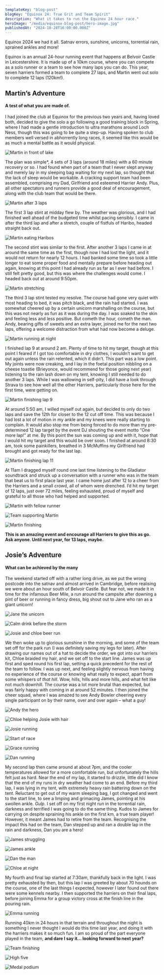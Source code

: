 ```yaml
---
templateKey: "blog-post"
blogKey: "Equinox 24: True Grit and Team Spirit"
description: "What it takes to run the Equinox 24 hour race."
heroImage: "/media/equinox-blog-post/hero-image.jpg"
publishedAt: "2024-10-28T16:00:00.000Z"
---
```

Equinox 2024 we had it all. Satnav errors, sunshine, unicorns, torrential rain, sprained ankles and more! 

Equinox is an annual 24-hour running event that happens at Belvoir Castle in Leicestershire. It is made up of a 10km course, where you can compete as a solo runner or a team to see how many laps you can do. This year, seven harriers formed a team to complete 27 laps, and Martin went out solo to complete 12 laps (120km!).

## Martin’s Adventure
#### A test of what you are made of.

I had joined the club at Equinox for the previous two years and, having loved both, decided to give the solo a go following a good training block in Spring, where I had made a gentle introduction to ultra marathons around Loch Ness, though this was going to be quite a step-up. Having spoken to club members well versed in abhorrently long races, it seemed like this would be as much a mental battle as it would physical.

![Martin in front of lake](/media/equinox-blog-post/Martin-in-front-of-lake.jpg)

The plan was simple*, 4 sets of 3 laps (around 18 miles) with a 60 minute recovery or so. I had found when part of a team that I never slept anyway and merely lay in my sleeping bag waiting for my next lap, so thought that the lack of sleep would be workable. A cracking support team had been assembled, comprising my Dad, Girlfriend and esteemed Harrier Andy. Plus, all other spectators and runners provide a good deal of encouragement, along with the club team that would be there.

![Martin after 3 laps](/media/equinox-blog-post/Martin-after-3-laps.jpg)

The first 3 lap stint at midday flew by. The weather was glorious, and I had finished well ahead of the budgeted time whilst pacing sensibly. I came in after the third lap and after a stretch, couple of fistfuls of Haribo, headed straight back out.

![Martin eating Haribos](/media/equinox-blog-post/Martin-eating-haribos.jpg)

The second stint was similar to the first. After another 3 laps I came in at around the same time as the first, though now I had lost the light, and it would not return for nearly 12 hours. I had banked some time so took a little longer to eat some proper food and mentally prepare before heading out again, knowing at this point I had already run as far as I ever had before. I still felt pretty good, but this was where the challenges would come. I headed back out at around 9:50pm.

![Martin stretching](/media/equinox-blog-post/Martin-stretching.jpg)

The third 3 lap stint tested my resolve. The course had gone very quiet with most heading to bed, it was pitch black, and the rain had started. I was somewhat cheered up by a certain unicorn marshalling on the course, but this was not nearly as fun as it was during the day. I was soaked to the skin and feeling less and less positive. But cometh the hour, cometh the man. Andy, bearing gifts of sweets and an extra layer, joined me for the next two laps, offering a welcome distraction from what had now become a deluge.

![Martin running at night](/media/equinox-blog-post/Martin-running-at-night.jpg)

I finished lap 9 at around 2 am. Plenty of time to hit my target, though at this point I feared if I got too comfortable in dry clothes, I wouldn’t want to get out again unless the rain relented, which it didn’t. This part was a low point. My joints were now creaking, and I lay in the foetal position nibbling on a cheese toastie (Brieyonce, would recommend for those going next year) listening to the rain lash down on my tent, knowing I still needed to do another 3 laps. While I was wallowing in self-pity, I did have a look through Strava to see how well all the other Harriers, particularly those here for the first time, were getting on.

![Martin finishing lap 9](/media/equinox-blog-post/Martin-finishing-lap-9.jpg)

At around 5:50 am, I willed myself out again, but decided to only do two laps and save the 12th for closer to the 12 cut off time. This was because I had lost a lot of motion in my ankle and my knees were really starting to complain. It would also stop me from being forced to do more than my pre-determined 12 lap target by the event DJ shouting the event motto “One more lap!” at me. By this point the sun was coming up and with it, hope that I would hit my target and this would be over soon. I finished at around 8:30 am, took some painkillers, breathed in 3 McMuffins my Girlfriend had brought and got ready for the last lap.

![Martin finishing lap 11](/media/equinox-blog-post/Martin-finishing-lap-11.jpg)

At 11am I dragged myself round one last time listening to the Gladiator soundtrack and struck up a conversation with a runner who was in the team that beat us to first place last year. I came home just after 12 to a cheer from the Harriers and a small crowd, all of whom were drenched. I’d hit my target of 12 laps, just over 72 miles, feeling exhausted, proud of myself and grateful to all those who had helped and supported.

![Martin with fellow runner](/media/equinox-blog-post/Martin-with-fellow-runner.jpg)

![Team supporting Martin](/media/equinox-blog-post/Team-supporting-Martin.jpg)

![Martin finishing](/media/equinox-blog-post/Martin-finishing.jpg)

**This is an amazing event and encourage all Harriers to give this as go. Ask anyone. Until next year, for 13 laps, maybe.**

## Josie’s Adventure
#### What can be achieved by the many

The weekend started off with a rather long drive, as we put the wrong postcode into the satnav and almost arrived in Cambridge, before realising we were about an hour south of Belvoir Castle. But fear not, we made it in time for the infamous Beer Mile, a run around the campsite after downing a pint of beer or running in fancy dress, big shout out to Jane who ran as a giant unicorn!

![Jane the unicorn](/media/equinox-blog-post/Jane-the-unicorn.jpg)

![Calm drink before the storm](/media/equinox-blog-post/Calm-drink-before-the-storm.jpg)

![Josie and chloe beer run](/media/equinox-blog-post/Josie-and-chloe-beer-run.jpg)

We then woke up to glorious sunshine in the morning, and some of the team set off for the park run (I was definitely saving my legs for later). After drawing our names out of a hat to decide the order, we got into our harriers kit, Chloe braided my hair, and we set off to the start line. James was up first and sped round his first lap, setting a quick precedent for the rest of the team to follow. I was up next, and feeling slightly nervous from having no experience of the course or knowing what really to expect, apart from some whispers of *that hill*. Wow, hills, hills and more hills, and what felt like not much downhill. The course was a lot more brutal than expected, but was fairly happy with coming in at around 52 minutes. I then joined the cheer squad, where I was amazed to see Andy Bowler cheering every single participant on by their name, over and over again – what a guy!

![Andy the hero](/media/equinox-blog-post/Andy-the-hero.jpg)

![Chloe helping Josie with hair](/media/equinox-blog-post/Chloe-helping-Josie-with-hair.jpg)

![Josie running](/media/equinox-blog-post/Josie-running.jpg)

![Start of race](/media/equinox-blog-post/Start-of-race.jpg)

![Grace running](/media/equinox-blog-post/Grace-running.jpg)

![Dan running](/media/equinox-blog-post/Dan-running.jpg)

My second lap then came around at about 7pm, and the cooler temperatures allowed for a more comfortable run, but unfortunately the hills felt just as hard. Near the end of my lap, it started to drizzle, little did I know that the end of my runs in dry weather had come to an end. Before my third lap, I was lying in my tent, with extremely heavy rain battering down on the tent. Reluctant to get out of my warm sleeping bag, I got changed and went to the start line, to see a limping and grimacing James, pointing at his swollen ankle. *Gulp*. I set off on my first night run in the torrential rain, darkness and terrified I was going to do the same thing. Kudos to James for carrying on despite spraining his ankle on the first km, a true team player! However, it meant James had to retire from the team. Recognising the impact this had on the team, Dan stepped up and ran a double lap in the rain and darkness, Dan you are a hero!

![James struggling](/media/equinox-blog-post/James-struggling.jpg)

![James ankle](/media/equinox-blog-post/James-ankle.jpg)

![Dan the man](/media/equinox-blog-post/Dan-the-man.jpg)

![Chloe at night](/media/equinox-blog-post/Chloe-at-night.jpg)

My fourth and final lap started at 7:30am, thankfully back in the light. I was pretty exhausted by then, but this lap I was greeted by about 70 hounds on the course, one of the last things I expected, however I later found out there were some kennels nearby. I then supported the harriers on their final laps, before joining Emma for a group victory cross at the finish line in the pouring rain.

![Emma running](/media/equinox-blog-post/Emma-running.jpg)

Running 40km in 24 hours in that terrain and throughout the night is something I never thought I would do this time last year, and doing it with the harriers makes it so much fun. I am so proud of the part everyone played in the team, **and dare I say it… looking forward to next year?**

![Team finishing](/media/equinox-blog-post/Team-finishing.jpg)

![High five](/media/equinox-blog-post/High-five.jpg)

![Medal podium](/media/equinox-blog-post/Medal-podium.jpg)